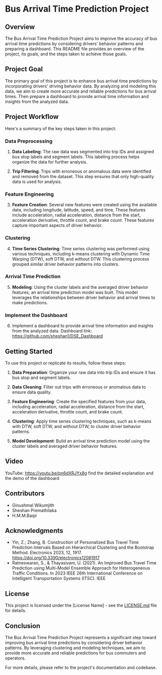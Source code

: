 # Bus Arrival Time Prediction Project

## Overview

The Bus Arrival Time Prediction Project aims to improve the accuracy of bus arrival time predictions by considering drivers' behavior patterns and preparing a dashboard. This README file provides an overview of the project, its goals, and the steps taken to achieve those goals.

## Project Goal

The primary goal of this project is to enhance bus arrival time predictions by incorporating drivers' driving behavior data. By analyzing and modeling this data, we aim to create more accurate and reliable predictions for bus arrival times. Then prepare a dashboard to provide arrival time information and insights from the analyzed data.

## Project Workflow

Here's a summary of the key steps taken in this project:

### Data Preprocessing

1. **Data Labeling**: The raw data was segmented into trip IDs and assigned bus stop labels and segment labels. This labeling process helps organize the data for further analysis.

2. **Trip Filtering**: Trips with erroneous or anomalous data were identified and removed from the dataset. This step ensures that only high-quality data is used for analysis.

### Feature Engineering

3. **Feature Creation**: Several new features were created using the available data, including longitude, latitude, speed, and time. These features include acceleration, radial acceleration, distance from the start, acceleration derivative, throttle count, and brake count. These features capture important aspects of driver behavior.

### Clustering

4. **Time Series Clustering**: Time series clustering was performed using various techniques, including k-means clustering with Dynamic Time Warping (DTW), soft DTW, and without DTW. This clustering process grouped similar driver behavior patterns into clusters.

### Arrival Time Prediction

5. **Modeling**: Using the cluster labels and the averaged driver behavior features, an arrival time prediction model was built. This model leverages the relationships between driver behavior and arrival times to make predictions.

### Implement the Dashboard

6. Implement a dashboard to provide arrival time information and insights from the analyzed data.
   Dashboard link: https://github.com/sheshan1/DSE_Dashboard

## Getting Started

To use this project or replicate its results, follow these steps:

1. **Data Preparation**: Organize your raw data into trip IDs and ensure it has bus stop and segment labels.

2. **Data Cleaning**: Filter out trips with erroneous or anomalous data to ensure data quality.

3. **Feature Engineering**: Create the specified features from your data, including acceleration, radial acceleration, distance from the start, acceleration derivative, throttle count, and brake count.

4. **Clustering**: Apply time series clustering techniques, such as k-means with DTW, soft DTW, and without DTW, to cluster driver behavior patterns.

5. **Model Development**: Build an arrival time prediction model using the cluster labels and averaged driver behavior features.

## Video

YouTube: https://youtu.be/pn6dXRJYx8g find the detailed explanation and the demo of the dashboard

## Contributors

- Ginushmal Wikumjith
- Sheshan Premathilaka
- H.M.M.Baqir

## Acknowledgments

- Yin, Z.; Zhang, B. Construction of Personalized Bus Travel Time Prediction Intervals Based on Hierarchical Clustering and the Bootstrap Method. Electronics 2023, 12, 1917. https://doi.org/10.3390/electronics12081917
- Ratneswaran, S., & Thayasivam, U. (2021). An Improved Bus Travel Time Prediction using Multi-Model Ensemble Approach for Heterogeneous Traffic Conditions. In 2023 IEEE 26th International Conference on Intelligent Transportation Systems (ITSC). IEEE
  

## License

This project is licensed under the [License Name] - see the [LICENSE.md](LICENSE.md) file for details.

## Conclusion

The Bus Arrival Time Prediction Project represents a significant step toward improving bus arrival time predictions by considering driver behavior patterns. By leveraging clustering and modeling techniques, we aim to provide more accurate and reliable predictions for bus commuters and operators.

For more details, please refer to the project's documentation and codebase.
